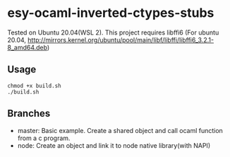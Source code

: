 # esy-ocaml-inverted-ctypes-stubs

Tested on Ubuntu 20.04(WSL 2).
This project requires libffi6 (For ubuntu 20.04, http://mirrors.kernel.org/ubuntu/pool/main/libf/libffi/libffi6_3.2.1-8_amd64.deb)

## Usage

```
chmod +x build.sh
./build.sh
```

## Branches
- master: Basic example. Create a shared object and call ocaml function from a c program.
- node: Create an object and link it to node native library(with NAPI)